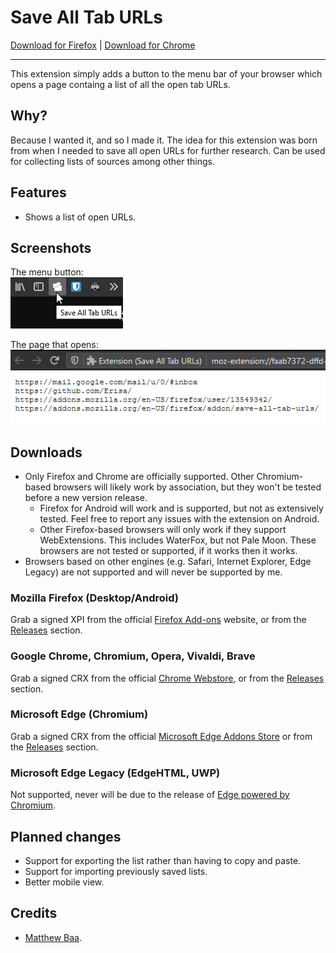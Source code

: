 # Save All Tab URLs

[Download for Firefox](https://addons.mozilla.org/firefox/addon/save-all-tab-urls/) | [Download for Chrome](https://chrome.google.com/webstore/detail/save-all-tab-urls/bgjfbcjoaghcfdhnnnnaofkjbnelkkcm)

<hr>

This extension simply adds a button to the menu bar of your browser which opens a page containg a list of all the open tab URLs.

## Why?
Because I wanted it, and so I made it. The idea for this extension was born from when I needed to save all open URLs for further research. Can be used for collecting lists of sources among other things.

## Features
- Shows a list of open URLs.

## Screenshots
The menu button:  
![An example screenshot of a cursor places over a button laballed "Save All Tab URLs"](.github-resources/menu_button.png)

The page that opens:  
![An example screenshot of a webpage containing multiple URLs.](.github-resources/open_page.png)

## Downloads

- Only Firefox and Chrome are officially supported. Other Chromium-based browsers will likely work by association, but they won't be tested before a new version release.  
  - Firefox for Android will work and is supported, but not as extensively tested. Feel free to report any issues with the extension on Android.
  - Other Firefox-based browsers will only work if they support WebExtensions. This includes WaterFox, but not Pale Moon. These browsers are not tested or supported, if it works then it works.
- Browsers based on other engines (e.g. Safari, Internet Explorer, Edge Legacy) are not supported and will never be supported by me.  

### Mozilla Firefox (Desktop/Android)
Grab a signed XPI from the official [Firefox Add-ons](https://addons.mozilla.org/firefox/addon/save-all-tab-urls/) website, or from the [Releases](https://github.com/Erisa/save-all-tab-urls/releases) section.

### Google Chrome, Chromium, Opera, Vivaldi, Brave
Grab a signed CRX from the official [Chrome Webstore](https://chrome.google.com/webstore/detail/save-all-tab-urls/bgjfbcjoaghcfdhnnnnaofkjbnelkkcm), or from the [Releases](https://github.com/Erisa/save-all-tab-urls/releases) section.

### Microsoft Edge (Chromium)
Grab a signed CRX from the official [Microsoft Edge Addons Store](https://microsoftedge.microsoft.com/addons/detail/djbejkhoeddlhcimemncgmmfbdkifkim) or from the [Releases](https://github.com/Erisa/save-all-tab-urls/releases) section.

### Microsoft Edge Legacy (EdgeHTML, UWP)
Not supported, never will be due to the release of [Edge powered by Chromium](https://microsoft.com/edge).

## Planned changes
- Support for exporting the list rather than having to copy and paste.
- Support for importing previously saved lists.
- Better mobile view.

## Credits
- [Matthew Baa](https://addons.mozilla.org/en-US/firefox/user/13453468/).
